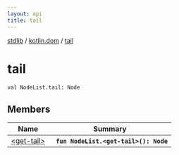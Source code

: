 ```yaml
---
layout: api
title: tail
---
```

[stdlib](../../index.md) / [kotlin.dom](../index.md) / [tail](index.md)

# tail

```
val NodeList.tail: Node
```

## Members

| Name | Summary |
|------|---------|
|[&lt;get-tail&gt;](_get-tail_.md)|&nbsp;&nbsp;**`fun NodeList.<get-tail>(): Node`**<br>|
